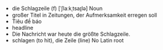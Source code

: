 - die Schlagzeile (f)	[ˈʃlaːkˌtsaɪ̯lə]	Noun	
- großer Titel in Zeitungen, der Aufmerksamkeit erregen soll
- Tiêu đề báo
- headline
- Die Nachricht war heute die größte Schlagzeile.
- schlagen (to hit), die Zeile (line)	No Latin root